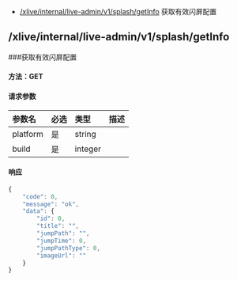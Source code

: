 <!-- package=live.liveadmin.v1 -->
- [/xlive/internal/live-admin/v1/splash/getInfo](#xliveinternallive-adminv1splashgetInfo) 获取有效闪屏配置

## /xlive/internal/live-admin/v1/splash/getInfo
###获取有效闪屏配置

#### 方法：GET

#### 请求参数

|参数名|必选|类型|描述|
|:---|:---|:---|:---|
|platform|是|string||
|build|是|integer||

#### 响应

```javascript
{
    "code": 0,
    "message": "ok",
    "data": {
        "id": 0,
        "title": "",
        "jumpPath": "",
        "jumpTime": 0,
        "jumpPathType": 0,
        "imageUrl": ""
    }
}
```

